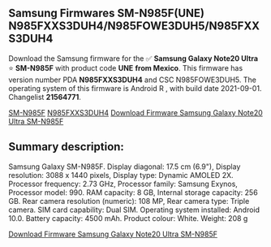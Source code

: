<h2>Samsung Firmwares SM-N985F(UNE) N985FXXS3DUH4/N985FOWE3DUH5/N985FXXS3DUH4</h2>
Download the Samsung firmware for the ✅ <strong>Samsung Galaxy Note20 Ultra </strong> ⭐ <strong>SM-N985F</strong> with product code <strong>UNE</strong> <strong> from Mexico</strong>. This firmware has version number PDA <strong>N985FXXS3DUH4</strong> and CSC N985FOWE3DUH5. The operating system of this firmware is Android R , with build date 2021-09-01. Changelist <strong>21564771</strong>.


[SM-N985F](https://samfirm.shop/samsung/model/SM-N985F)
[N985FXXS3DUH4](https://samfirm.shop/samsung/pda/N985FXXS3DUH4)
[Download Firmware Samsung Galaxy Note20 Ultra SM-N985F](https://samfirm.shop/samsung/firmware/451984)
<h2>Summary description:</h2>
<p>Samsung Galaxy SM-N985F. Display diagonal: 17.5 cm (6.9"), Display resolution: 3088 x 1440 pixels, Display type: Dynamic AMOLED 2X. Processor frequency: 2.73 GHz, Processor family: Samsung Exynos, Processor model: 990. RAM capacity: 8 GB, Internal storage capacity: 256 GB. Rear camera resolution (numeric): 108 MP, Rear camera type: Triple camera. SIM card capability: Dual SIM. Operating system installed: Android 10.0. Battery capacity: 4500 mAh. Product colour: White. Weight: 208 g</p>


[Download Firmware Samsung Galaxy Note20 Ultra SM-N985F](https://samfirm.shop/samsung/firmware/451984)
